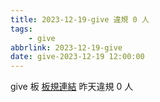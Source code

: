 ```yaml
---
title: 2023-12-19-give 違規 0 人
tags:
    - give
abbrlink: 2023-12-19-give
date: give-2023-12-19 12:00:00
---
```

give 板 [板規連結](https://www.ptt.cc/bbs/give/M.1612495900.A.C32.html)
昨天違規 0 人
